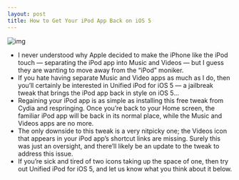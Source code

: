 ```yaml
---
layout: post
title: How to Get Your iPod App Back on iOS 5
---
```

![img](http://media.idownloadblog.com/wp-content/uploads/2011/10/Unified-iPod-for-iOS-5.png)
* I never understood why Apple decided to make the iPhone like the iPod touch — separating the iPod app into Music and Videos — but I guess they are wanting to move away from the “iPod” moniker.
* If you hate having separate Music and Video apps as much as I do, then you’ll certainly be interested in Unified iPod for iOS 5 — a jailbreak tweak that brings the iPod app back in style on iOS 5…
* Regaining your iPod app is as simple as installing this free tweak from Cydia and respringing. Once you’re back to your Home screen, the familiar iPod app will be back in its normal place, while the Music and Videos apps are no more.
* The only downside to this tweak is a very nitpicky one; the Videos icon that appears in your iPod app’s shortcut links are missing. Surely this was just an oversight, and there’ll likely be an update to the tweak to address this issue.
* If you’re sick and tired of two icons taking up the space of one, then try out Unified iPod for iOS 5, and let us know what you think about it below.

